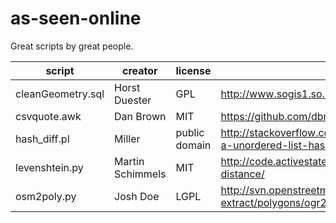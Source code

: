 as-seen-online
==============

Great scripts by great people.


script | creator | license | source
--- | --- | --- | ---
cleanGeometry.sql | Horst Duester | GPL | http://www.sogis1.so.ch/sogis/dl/postgis/cleanGeometry.sql
csvquote.awk | Dan Brown | MIT | https://github.com/dbro/csvquote
hash_diff.pl | Miller | public domain | http://stackoverflow.com/questions/22362728/generating-a-unordered-list-hash-from-a-array
levenshtein.py | Martin Schimmels | MIT | http://code.activestate.com/recipes/576874-levenshtein-distance/
osm2poly.py | Josh Doe | LGPL | http://svn.openstreetmap.org/applications/utils/osm-extract/polygons/ogr2poly.py
